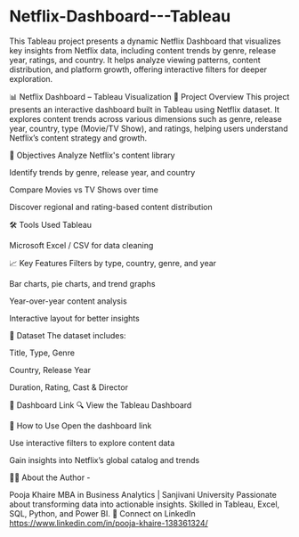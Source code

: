 # Netflix-Dashboard---Tableau
This Tableau project presents a dynamic Netflix Dashboard that visualizes key insights from Netflix data, including content trends by genre, release year, ratings, and country. It helps analyze viewing patterns, content distribution, and platform growth, offering interactive filters for deeper exploration.   


📊 Netflix Dashboard – Tableau Visualization
📌 Project Overview
This project presents an interactive dashboard built in Tableau using Netflix dataset. It explores content trends across various dimensions such as genre, release year, country, type (Movie/TV Show), and ratings, helping users understand Netflix’s content strategy and growth.

🎯 Objectives
Analyze Netflix's content library

Identify trends by genre, release year, and country

Compare Movies vs TV Shows over time

Discover regional and rating-based content distribution

🛠️ Tools Used
Tableau

Microsoft Excel / CSV for data cleaning

📈 Key Features
Filters by type, country, genre, and year

Bar charts, pie charts, and trend graphs

Year-over-year content analysis

Interactive layout for better insights

📂 Dataset
The dataset includes:

Title, Type, Genre

Country, Release Year

Duration, Rating, Cast & Director

🔗 Dashboard Link
🔍 View the Tableau Dashboard


🚀 How to Use
Open the dashboard link

Use interactive filters to explore content data

Gain insights into Netflix’s global catalog and trends

👩‍💼 About the Author - 

Pooja Khaire
MBA in Business Analytics | Sanjivani University
Passionate about transforming data into actionable insights. Skilled in Tableau, Excel, SQL, Python, and Power BI.
📧 Connect on LinkedIn
https://www.linkedin.com/in/pooja-khaire-138361324/
